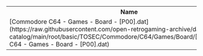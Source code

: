 <table>
<tr><th>Name</th><th>Size</th></tr>
<tr><td>
[Commodore C64 - Games - Board - [P00].dat](https://raw.githubusercontent.com/open-retrogaming-archive/dat-catalog/main/root/basic/TOSEC/Commodore/C64/Games/Board/[P00]/Commodore C64 - Games - Board - [P00].dat)
</td><td>58598</td></tr>
</table>

